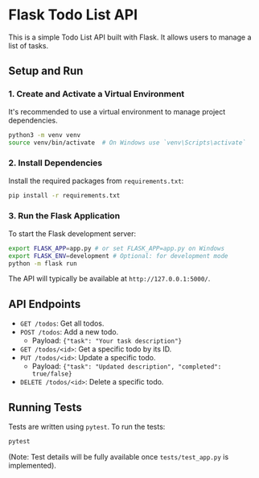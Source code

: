 # Flask Todo List API

This is a simple Todo List API built with Flask. It allows users to manage a list of tasks.

## Setup and Run

### 1. Create and Activate a Virtual Environment

It's recommended to use a virtual environment to manage project dependencies.

```bash
python3 -m venv venv
source venv/bin/activate  # On Windows use `venv\Scripts\activate`
```

### 2. Install Dependencies

Install the required packages from `requirements.txt`:

```bash
pip install -r requirements.txt
```

### 3. Run the Flask Application

To start the Flask development server:

```bash
export FLASK_APP=app.py # or set FLASK_APP=app.py on Windows
export FLASK_ENV=development # Optional: for development mode
python -m flask run
```

The API will typically be available at `http://127.0.0.1:5000/`.

## API Endpoints

*   `GET /todos`: Get all todos.
*   `POST /todos`: Add a new todo.
    *   Payload: `{"task": "Your task description"}`
*   `GET /todos/<id>`: Get a specific todo by its ID.
*   `PUT /todos/<id>`: Update a specific todo.
    *   Payload: `{"task": "Updated description", "completed": true/false}`
*   `DELETE /todos/<id>`: Delete a specific todo.

## Running Tests

Tests are written using `pytest`. To run the tests:

```bash
pytest
```
(Note: Test details will be fully available once `tests/test_app.py` is implemented).
